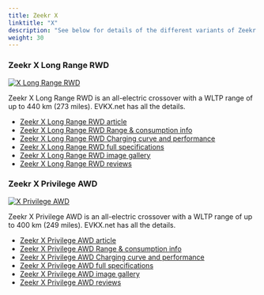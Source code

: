 ```yaml
---
title: Zeekr X
linktitle: "X"
description: "See below for details of the different variants of Zeekr X"
weight: 30
---
```

### Zeekr X Long Range RWD

<a href="/models/zeekr/x/x_long_range_rwd/"><img src="https://media.evkx.net/multimedia/models/zeekr/x/x_long_range_rwd/main_1_st.jpg" class="img-fluid" alt="X Long Range RWD" ></a>

Zeekr X Long Range RWD is an all-electric crossover with a WLTP range of up to 440 km (273 miles). EVKX.net has all the details. 

- [Zeekr X Long Range RWD article](/models/zeekr/x/x_long_range_rwd/)
- [Zeekr X Long Range RWD Range & consumption info](/models/zeekr/x/x_long_range_rwd/rangeandconsumption)
- [Zeekr X Long Range RWD Charging curve and performance](/models/zeekr/x/x_long_range_rwd/chargingcurve)
- [Zeekr X Long Range RWD full specifications](/models/zeekr/x/x_long_range_rwd/specifications)
- [Zeekr X Long Range RWD image gallery](/models/zeekr/x/x_long_range_rwd/gallery)
- [Zeekr X Long Range RWD reviews](/models/zeekr/x/x_long_range_rwd/reviews)

### Zeekr X Privilege AWD

<a href="/models/zeekr/x/x_privilege_awd/"><img src="https://media.evkx.net/multimedia/models/zeekr/x/x_privilege_awd/main_1_st.jpg" class="img-fluid" alt="X Privilege AWD" ></a>

Zeekr X Privilege AWD is an all-electric crossover with a WLTP range of up to 400 km (249 miles). EVKX.net has all the details. 

- [Zeekr X Privilege AWD article](/models/zeekr/x/x_privilege_awd/)
- [Zeekr X Privilege AWD Range & consumption info](/models/zeekr/x/x_privilege_awd/rangeandconsumption)
- [Zeekr X Privilege AWD Charging curve and performance](/models/zeekr/x/x_privilege_awd/chargingcurve)
- [Zeekr X Privilege AWD full specifications](/models/zeekr/x/x_privilege_awd/specifications)
- [Zeekr X Privilege AWD image gallery](/models/zeekr/x/x_privilege_awd/gallery)
- [Zeekr X Privilege AWD reviews](/models/zeekr/x/x_privilege_awd/reviews)

